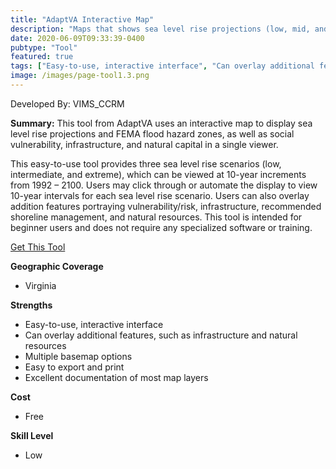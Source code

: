 ```yaml
---
title: "AdaptVA Interactive Map"
description: "Maps that shows sea level rise projections (low, mid, and high) in relationship to social vulnerability, infrastructure, management, and natural resources."
date: 2020-06-09T09:33:39-0400
pubtype: "Tool"
featured: true
tags: ["Easy-to-use, interactive interface", "Can overlay additional features, such as infrastructure and natural resources", "Multiple basemap options", "Easy to export and print", "Excellent documentation of most map layers"]
image: /images/page-tool1.3.png
---
```

Developed By: VIMS_CCRM

**Summary:** This tool from AdaptVA uses an interactive map to display sea level rise projections and FEMA flood hazard zones, as well as social vulnerability, infrastructure, and natural capital in a single viewer. 

This easy-to-use tool provides three sea level rise scenarios (low, intermediate, and extreme), which can be viewed at 10-year increments from 1992 – 2100. Users may click through or automate the display to view 10-year intervals for each sea level rise scenario. Users can also overlay addition features portraying vulnerability/risk, infrastructure, recommended shoreline management, and natural resources.  This tool is intended for beginner users and does not require any specialized software or training.

<a href="http://cmap2.vims.edu/AdaptVA/adaptVA_viewer.html" target="_blank">Get This Tool</a>

__**Geographic Coverage**__
-  Virginia

__**Strengths**__
-  Easy-to-use, interactive interface
-  Can overlay additional features, such as infrastructure and natural resources
-   Multiple basemap options
-   Easy to export and print
-   Excellent documentation of most map layers

__**Cost**__
- Free

__**Skill Level**__
- Low
